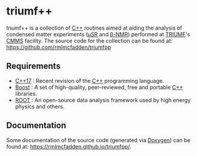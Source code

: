 # triumf++

triumf++ is a collection of [C++] routines aimed at aiding the analysis of
condensed matter experiments ([μSR] and [β-NMR]) performed at [TRIUMF]'s [CMMS]
facility.
The source code for the collection can be found at:
<https://github.com/rmlmcfadden/triumfpp>

## Requirements

- [C++17] : Recent revision of the [C++] programming language.
- [Boost] : A set of high-quality, peer-reviewed, free and portable [C++] libraries.
- [ROOT] : An open-source data analysis framework used by high energy physics and others. 

## Documentation

Some documentation of the source code (generated via [Doxygen])
can be found at: <https://rmlmcfadden.github.io/triumfpp/>.

[Doxygen]: https://www.doxygen.nl/
[ROOT]: https://root.cern/
[Boost]: https://boost.org/
[TRIUMF]: https://triumf.ca/
[CMMS]: https://cmms.triumf.ca/
[C++]: https://en.cppreference.com/w/
[C++17]: https://en.cppreference.com/w/cpp/17
[μSR]: https://en.wikipedia.org/wiki/Muon_spin_spectroscopy
[β-NMR]: https://bnmr.triumf.ca
